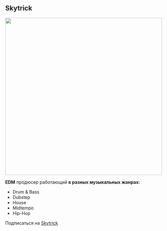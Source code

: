 ## Skytrick

<image src="https://sun9-76.userapi.com/impg/tn2ER5FLXC3wBORERwevclygCk5ZmkIaY8je8g/-fReX-AOgGw.jpg?size=2560x2560&quality=95&sign=dc9a9eea53d587fafeb939c8af567af8&type=album" width="500" height="500">
 
__EDM__ продюсер работающий **в разных музыкальных жанрах:**
 
- Drum & Bass
- Dubstep
- House
- Midtempo
- Hip-Hop

 Подписаться на [Skytrick](https://vk.com/skytrick.music)
